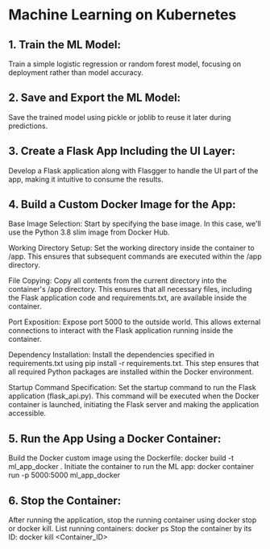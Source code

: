 # Machine Learning on Kubernetes


## 1. Train the ML Model:
Train a simple logistic regression or random forest model, focusing on deployment rather than model accuracy.

## 2. Save and Export the ML Model:
Save the trained model using pickle or joblib to reuse it later during predictions.

## 3. Create a Flask App Including the UI Layer:
Develop a Flask application along with Flasgger to handle the UI part of the app, making it intuitive to consume the results.

## 4. Build a Custom Docker Image for the App:
Base Image Selection: Start by specifying the base image. In this case, we'll use the Python 3.8 slim image from Docker Hub.

Working Directory Setup: Set the working directory inside the container to /app. This ensures that subsequent commands are executed within the /app directory.

File Copying: Copy all contents from the current directory into the container's /app directory. This ensures that all necessary files, including the Flask application code and requirements.txt, are available inside the container.

Port Exposition: Expose port 5000 to the outside world. This allows external connections to interact with the Flask application running inside the container.

Dependency Installation: Install the dependencies specified in requirements.txt using pip install -r requirements.txt. This step ensures that all required Python packages are installed within the Docker environment.

Startup Command Specification: Set the startup command to run the Flask application (flask_api.py). This command will be executed when the Docker container is launched, initiating the Flask server and making the application accessible.

## 5. Run the App Using a Docker Container:
Build the Docker custom image using the Dockerfile: docker build -t ml_app_docker .
Initiate the container to run the ML app: docker container run -p 5000:5000 ml_app_docker

## 6. Stop the Container:
After running the application, stop the running container using docker stop or docker kill.
List running containers: docker ps
Stop the container by its ID: docker kill <Container_ID>

